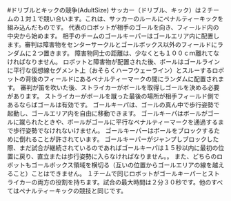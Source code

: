 #ドリブルとキックの競争(AdultSize)
サッカー（ドリブル、キック）は２チームの１対１で競い合います。これは、サッカーのルールにペナルティーキックを組み込んだものです。
代表のロボットが相手のゴールを向き、フィールド内の中央から始めます。
相手のチームのゴールキーパーはゴールエリア内に配置します。審判は障害物をセンターサークルとゴールボックス以外のフィールドにランダムに２つ置きます。
障害物同士の距離は、少なくとも１００ｃｍ離れてなければなりません。
ロボットと障害物が配置された後、ボールはゴールラインに平行な仮想線セグメント上（おそらくハーフウェーライン）とスルーするロボットの背後のフィールドにあるペナルティーマークの間にランダムに配置されます。
審判が笛を吹いた後、ストライカーがボールを取得しゴールを決める必要があります。
ストライカーがボールを蹴った最後の場所が相手フィールド側であるならばゴールは有効です。
ゴールキーパは、ゴールの真ん中で歩行姿勢で起動し、ゴールエリア内を自由に移動できます。
ゴールキーパはボールがゴールに蹴られたときや、ボールがゴールに平行なペナルティーマークを通過するまで歩行姿勢でなけれないけません。
ゴールキーパーはボールをブロックするために倒れることが許されています。
ゴールキーパーがジャンプしブロックした際、まだ試合が継続されているのであればゴールキーパは１５秒以内に最初の位置に戻り、直立または歩行姿勢に入らなければなりません。。
また、どちらのロボットもゴールボックス領域を横切る（互いの位置からゴールエリアの線を越えること）ことはできません。
１チームで同じロボットがゴールキーパーとストライカーの両方の役割を持ちます。試合の最大時間は２分３０秒です。他のすべてはペナルティーキックの競技と同じです。


